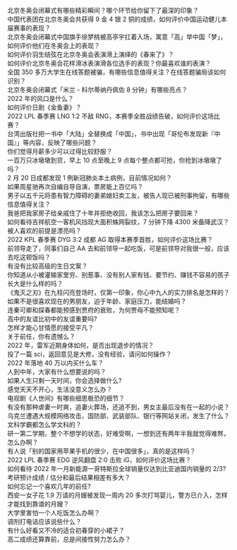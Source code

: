 北京冬奥会闭幕式有哪些精彩瞬间？哪个环节给你留下了最深的印象？  
中国代表团在北京冬奥会共获得 9 金 4 银 2 铜的成绩，如何评价中国运动健儿本届赛事的表现？  
北京冬奥会闭幕式中国旗手徐梦桃被高亭宇扛着入场，寓意「高」举中国「梦」，如何评价他们在冬奥会上的表现？  
如何评价羽生结弦在北京冬奥会表演滑上演绎的《春来了》？  
如何评价北京冬奥会花样滑冰表演滑各位选手的表现？你最喜欢谁的表演？  
全国 350 多万大学生在线答题被骗，有哪些信息值得关注？在线答题骗局该如何识别？  
北京冬奥会闭幕式「米兰 - 科尔蒂纳丹佩佐 8 分钟」有哪些亮点？  
2022 年的风口是什么？  
如何评价日剧《金鱼妻》？  
2022 LPL 春季赛 LNG 1:2 不敌 RNG，本赛季全胜战绩告破，如何评价这场比赛？  
台湾出版社把一书中「大陆」全替换成「中国」，书中出现「哥伦布发现新『中国』」等内容，反映了哪些问题？  
你们觉得月薪多少可以过得比较舒服？  
一百万只冰墩墩到货，早上 10 点至晚上 9 点每个整点都可抢，你抢到冰墩墩了吗？  
2 月 20 日成都发现 1 例新冠肺炎本土病例，目前情况如何？  
如果周星驰再次自编自导自演，票房能上百亿吗？  
男子以五千元将患有智力障碍的妻弟媳妇卖工友，被告人现已被刑事拘留，有哪些信息值得关注？  
我爸把我家房子给亲戚住了十年并拒绝收回，我该怎么把房子要回来？  
如何看待吉祥航空一客机风挡现大面积蛛网裂纹，7 分钟下降 4300 米备降武汉？  
被人喜欢的前提是漂亮吗？  
2022 KPL 春季赛 DYG 3:2 成都 AG 取得本赛季首胜，如何评价这场比赛？  
前领导走了，同事们自己 AA 去和前领导一起吃饭，可是前领导对我很一般，应该去吃这顿饭吗？  
有没有比较高级的生日文案？  
你知道从小被灌输家里穷、别惹事、没有别人家有钱、要节约、赚钱不容易的孩子长大是什么样的吗？  
《鬼灭之刃》在九柱闪亮登场时，仅第一印象，你心中九人的实力排名是怎样的？  
如果不是很喜欢现在的男朋友，迫于年龄、家庭压力，能结婚吗？  
连秦可卿和探春都能预感到贾府的衰败，为何贾母不能预知呢？  
高中的友谊比初中的友谊重要吗?  
怎样才能心甘情愿的接受平凡？  
关于前任，你有遗憾么？  
2022 年，雷军近期身体如何，是否出现退步的情况？  
投了一篇 sci，返回意见是大修，没有经验，请问如何操作？  
2022 年落地 40 万以内买什么车？  
人到中年，大家有什么想要说的吗？  
如果人生只剩一天时间，你会选择做什么?  
感觉天天不开心，生活没意义怎么办？  
电视剧《人世间》有哪些细思极恐的细节？  
有没有那种虐妻一时爽，追妻火葬场，还追不到，男女主最后没有在一起的小说？  
乌克兰遭遇大规模网络攻击，国防部、武装部队、银行等网站关闭，发生了什么？  
文科学霸都怎么学文科的？  
研一第二学期，整个不想学的状态，好难受啊，一想到还有两年半我就觉得难熬，怎么办啊？  
有人说「别的国家用苹果手机的很少，在中国很多」，真的是这样吗？  
2022 LPL 春季赛 EDG 逆风翻盘 2:0 击败 iG，如何评价这场比赛？  
如何看待 2022 年一月新能源一哥特斯拉全球销量仅达到比亚迪国内销量的 2/3?  
考研预计成绩 / 估分和最后结果相差有多大？  
如何忘记一个喜欢几年的前任?  
西安一女子花 1.9 万请的月嫂被发现一周内 20 多次打骂婴儿，警方已介入，怎样才能找到靠谱的月嫂？  
大学里害怕一个人吃饭怎么办啊？  
调剂打电话应该说些什么？  
有什么好看又不冷的适合初春穿的小裙子？  
高二成绩还算靠前，总是间接性努力怎么办？  

